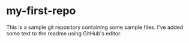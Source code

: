 # my-first-repo

This is a sample git repository containing some sample files. I've added some text to the readme using GitHub's editor.
